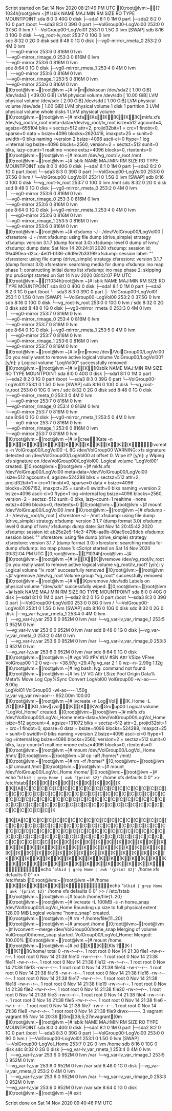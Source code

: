 Script started on Sat 14 Nov 2020 08:21:49 PM UTC
]0;root@lvm:~[?1034h[root@lvm ~]# lsblk
NAME                    MAJ:MIN RM  SIZE RO TYPE MOUNTPOINT
sda                       8:0    0   40G  0 disk 
├─sda1                    8:1    0    1M  0 part 
├─sda2                    8:2    0    1G  0 part /boot
└─sda3                    8:3    0   39G  0 part 
  ├─VolGroup00-LogVol00 253:0    0 37.5G  0 lvm  /
  └─VolGroup00-LogVol01 253:1    0  1.5G  0 lvm  [SWAP]
sdb                       8:16   0   10G  0 disk 
└─vg_root-lv_root       253:7    0   10G  0 lvm  
sdc                       8:32   0    2G  0 disk 
sdd                       8:48   0    1G  0 disk 
├─vg0-mirror_rmeta_0    253:2    0    4M  0 lvm  
│ └─vg0-mirror          253:6    0  816M  0 lvm  
└─vg0-mirror_rimage_0   253:3    0  816M  0 lvm  
  └─vg0-mirror          253:6    0  816M  0 lvm  
sde                       8:64   0    1G  0 disk 
├─vg0-mirror_rmeta_1    253:4    0    4M  0 lvm  
│ └─vg0-mirror          253:6    0  816M  0 lvm  
└─vg0-mirror_rimage_1   253:5    0  816M  0 lvm  
  └─vg0-mirror          253:6    0  816M  0 lvm  
]0;root@lvm:~[root@lvm ~]# lvmdiskscan 
  /dev/sda2 [       1.00 GiB] 
  /dev/sda3 [     <39.00 GiB] LVM physical volume
  /dev/sdb  [      10.00 GiB] LVM physical volume
  /dev/sdc  [       2.00 GiB] 
  /dev/sdd  [       1.00 GiB] LVM physical volume
  /dev/sde  [       1.00 GiB] LVM physical volume
  1 disk
  1 partition
  3 LVM physical volume whole disks
  1 LVM physical volume
]0;root@lvm:~[root@lvm ~]# mkfa[Ks[K[K[K[Kmkfs.xfs /dev/vg_root/lv_root
meta-data=/dev/vg_root/lv_root   isize=512    agcount=4, agsize=655104 blks
         =                       sectsz=512   attr=2, projid32bit=1
         =                       crc=1        finobt=0, sparse=0
data     =                       bsize=4096   blocks=2620416, imaxpct=25
         =                       sunit=0      swidth=0 blks
naming   =version 2              bsize=4096   ascii-ci=0 ftype=1
log      =internal log           bsize=4096   blocks=2560, version=2
         =                       sectsz=512   sunit=0 blks, lazy-count=1
realtime =none                   extsz=4096   blocks=0, rtextents=0
]0;root@lvm:~[root@lvm ~]# mount /dev/vg_root/lv_root /mnt
]0;root@lvm:~[root@lvm ~]# lsblk
NAME                    MAJ:MIN RM  SIZE RO TYPE MOUNTPOINT
sda                       8:0    0   40G  0 disk 
├─sda1                    8:1    0    1M  0 part 
├─sda2                    8:2    0    1G  0 part /boot
└─sda3                    8:3    0   39G  0 part 
  ├─VolGroup00-LogVol00 253:0    0 37.5G  0 lvm  /
  └─VolGroup00-LogVol01 253:1    0  1.5G  0 lvm  [SWAP]
sdb                       8:16   0   10G  0 disk 
└─vg_root-lv_root       253:7    0   10G  0 lvm  /mnt
sdc                       8:32   0    2G  0 disk 
sdd                       8:48   0    1G  0 disk 
├─vg0-mirror_rmeta_0    253:2    0    4M  0 lvm  
│ └─vg0-mirror          253:6    0  816M  0 lvm  
└─vg0-mirror_rimage_0   253:3    0  816M  0 lvm  
  └─vg0-mirror          253:6    0  816M  0 lvm  
sde                       8:64   0    1G  0 disk 
├─vg0-mirror_rmeta_1    253:4    0    4M  0 lvm  
│ └─vg0-mirror          253:6    0  816M  0 lvm  
└─vg0-mirror_rimage_1   253:5    0  816M  0 lvm  
  └─vg0-mirror          253:6    0  816M  0 lvm  
]0;root@lvm:~[root@lvm ~]# xfsdump -J - /dev/VolGroup00/LogVol00 | xfsrestore -J - /mnt
xfsdump: using file dump (drive_simple) strategy
xfsdump: version 3.1.7 (dump format 3.0)
xfsdump: level 0 dump of lvm:/
xfsdump: dump date: Sat Nov 14 20:24:31 2020
xfsdump: session id: f9a490ea-d2cc-4e01-b136-c9d9e2b33199
xfsdump: session label: ""
xfsrestore: using file dump (drive_simple) strategy
xfsrestore: version 3.1.7 (dump format 3.0)
xfsrestore: searching media for dump
xfsdump: ino map phase 1: constructing initial dump list
xfsdump: ino map phase 2: skipping (no pruScript started on Sat 14 Nov 2020 08:42:07 PM UTC
]0;root@lvm:~[?1034h[root@lvm ~]# lsblk
NAME                    MAJ:MIN RM  SIZE RO TYPE MOUNTPOINT
sda                       8:0    0   40G  0 disk 
├─sda1                    8:1    0    1M  0 part 
├─sda2                    8:2    0    1G  0 part /boot
└─sda3                    8:3    0   39G  0 part 
  ├─VolGroup00-LogVol01 253:1    0  1.5G  0 lvm  [SWAP]
  └─VolGroup00-LogVol00 253:2    0 37.5G  0 lvm  
sdb                       8:16   0   10G  0 disk 
└─vg_root-lv_root       253:0    0   10G  0 lvm  /
sdc                       8:32   0    2G  0 disk 
sdd                       8:48   0    1G  0 disk 
├─vg0-mirror_rmeta_0    253:3    0    4M  0 lvm  
│ └─vg0-mirror          253:7    0  816M  0 lvm  
└─vg0-mirror_rimage_0   253:4    0  816M  0 lvm  
  └─vg0-mirror          253:7    0  816M  0 lvm  
sde                       8:64   0    1G  0 disk 
├─vg0-mirror_rmeta_1    253:5    0    4M  0 lvm  
│ └─vg0-mirror          253:7    0  816M  0 lvm  
└─vg0-mirror_rimage_1   253:6    0  816M  0 lvm  
  └─vg0-mirror          253:7    0  816M  0 lvm  
]0;root@lvm:~[root@lvm ~]# lvremove /dev/VolGroup00/LogVol00
Do you really want to remove active logical volume VolGroup00/LogVol00? [y/n]: y
  Logical volume "LogVol00" successfully removed
]0;root@lvm:~[root@lvm ~]# lv[K[Klsblk 
NAME                    MAJ:MIN RM  SIZE RO TYPE MOUNTPOINT
sda                       8:0    0   40G  0 disk 
├─sda1                    8:1    0    1M  0 part 
├─sda2                    8:2    0    1G  0 part /boot
└─sda3                    8:3    0   39G  0 part 
  └─VolGroup00-LogVol01 253:1    0  1.5G  0 lvm  [SWAP]
sdb                       8:16   0   10G  0 disk 
└─vg_root-lv_root       253:0    0   10G  0 lvm  /
sdc                       8:32   0    2G  0 disk 
sdd                       8:48   0    1G  0 disk 
├─vg0-mirror_rmeta_0    253:3    0    4M  0 lvm  
│ └─vg0-mirror          253:7    0  816M  0 lvm  
└─vg0-mirror_rimage_0   253:4    0  816M  0 lvm  
  └─vg0-mirror          253:7    0  816M  0 lvm  
sde                       8:64   0    1G  0 disk 
├─vg0-mirror_rmeta_1    253:5    0    4M  0 lvm  
│ └─vg0-mirror          253:7    0  816M  0 lvm  
└─vg0-mirror_rimage_1   253:6    0  816M  0 lvm  
  └─vg0-mirror          253:7    0  816M  0 lvm  
]0;root@lvm:~[root@lvm ~]# lvcree[Kate -n [K[K[K[K[K[K[K[K[K[K[K[Klvcreate -n VolGroup00/LogVol00 -L 8G /dev/VolGroup00
WARNING: xfs signature detected on /dev/VolGroup00/LogVol00 at offset 0. Wipe it? [y/n]: y
  Wiping xfs signature on /dev/VolGroup00/LogVol00.
  Logical volume "LogVol00" created.
]0;root@lvm:~[root@lvm ~]# mkfs.xfs /dev/VolGroup00/LogVol00
meta-data=/dev/VolGroup00/LogVol00 isize=512    agcount=4, agsize=524288 blks
         =                       sectsz=512   attr=2, projid32bit=1
         =                       crc=1        finobt=0, sparse=0
data     =                       bsize=4096   blocks=2097152, imaxpct=25
         =                       sunit=0      swidth=0 blks
naming   =version 2              bsize=4096   ascii-ci=0 ftype=1
log      =internal log           bsize=4096   blocks=2560, version=2
         =                       sectsz=512   sunit=0 blks, lazy-count=1
realtime =none                   extsz=4096   blocks=0, rtextents=0
]0;root@lvm:~[root@lvm ~]#  mount /dev/VolGroup00/LogVol00 /mnt
]0;root@lvm:~[root@lvm ~]# xfsdump -J - /dev/vg_root/lv_root | xfsrestore -J - /mnt
xfsdump: using file dump (drive_simple) strategy
xfsdump: version 3.1.7 (dump format 3.0)
xfsdump: level 0 dump of lvm:/
xfsdump: dump date: Sat Nov 14 20:45:42 2020
xfsdump: session id: ab25e2e5-14c3-479b-aa9b-80ac9ce28dcb
xfsdump: session label: ""
xfsrestore: using file dump (drive_simple) strategy
xfsrestore: version 3.1.7 (dump format 3.0)
xfsrestore: searching media for dump
xfsdump: ino map phase 1: cScript started on Sat 14 Nov 2020 09:32:04 PM UTC
]0;root@lvm:~[?1034h[root@lvm ~]# 
]0;root@lvm:~[root@lvm ~]# lv[K[Klvremove /dev/vg_root/lv_root
Do you really want to remove active logical volume vg_root/lv_root? [y/n]: y
  Logical volume "lv_root" successfully removed
]0;root@lvm:~[root@lvm ~]#  vgremove /dev/vg_root
  Volume group "vg_root" successfully removed
]0;root@lvm:~[root@lvm ~]# V[Kpvremove /dev/sdb
  Labels on physical volume "/dev/sdb" successfully wiped.
]0;root@lvm:~[root@lvm ~]# lsblk
NAME                     MAJ:MIN RM  SIZE RO TYPE MOUNTPOINT
sda                        8:0    0   40G  0 disk 
├─sda1                     8:1    0    1M  0 part 
├─sda2                     8:2    0    1G  0 part /boot
└─sda3                     8:3    0   39G  0 part 
  ├─VolGroup00-LogVol00  253:0    0    8G  0 lvm  /
  └─VolGroup00-LogVol01  253:1    0  1.5G  0 lvm  [SWAP]
sdb                        8:16   0   10G  0 disk 
sdc                        8:32   0    2G  0 disk 
├─vg_var-lv_var_rmeta_1  253:4    0    4M  0 lvm  
│ └─vg_var-lv_var        253:6    0  952M  0 lvm  /var
└─vg_var-lv_var_rimage_1 253:5    0  952M  0 lvm  
  └─vg_var-lv_var        253:6    0  952M  0 lvm  /var
sdd                        8:48   0    1G  0 disk 
├─vg_var-lv_var_rmeta_0  253:2    0    4M  0 lvm  
│ └─vg_var-lv_var        253:6    0  952M  0 lvm  /var
└─vg_var-lv_var_rimage_0 253:3    0  952M  0 lvm  
  └─vg_var-lv_var        253:6    0  952M  0 lvm  /var
sde                        8:64   0    1G  0 disk 
]0;root@lvm:~[root@lvm ~]# vgs
  VG         #PV #LV #SN Attr   VSize   VFree  
  VolGroup00   1   2   0 wz--n- <38.97g <29.47g
  vg_var       2   1   0 wz--n-   2.99g   1.12g
]0;root@lvm:~[root@lvm ~]# lvg
bash: lvg: command not found
]0;root@lvm:~[root@lvm ~]# lvs
  LV       VG         Attr       LSize   Pool Origin Data%  Meta%  Move Log Cpy%Sync Convert
  LogVol00 VolGroup00 -wi-ao----   8.00g                                                    
  LogVol01 VolGroup00 -wi-ao----   1.50g                                                    
  lv_var   vg_var     rwi-aor--- 952.00m                                    100.00          
]0;root@lvm:~[root@lvm ~]# lvcreate -n LogVol [K_Home -L 2D[KF[KG /dev/vol[K[K[KVolGroup00
  Logical volume "LogVol_Home" created.
]0;root@lvm:~[root@lvm ~]# mkfs.xfs /dev/VolGroup00/LogVol_Home
meta-data=/dev/VolGroup00/LogVol_Home isize=512    agcount=4, agsize=131072 blks
         =                       sectsz=512   attr=2, projid32bit=1
         =                       crc=1        finobt=0, sparse=0
data     =                       bsize=4096   blocks=524288, imaxpct=25
         =                       sunit=0      swidth=0 blks
naming   =version 2              bsize=4096   ascii-ci=0 ftype=1
log      =internal log           bsize=4096   blocks=2560, version=2
         =                       sectsz=512   sunit=0 blks, lazy-count=1
realtime =none                   extsz=4096   blocks=0, rtextents=0
]0;root@lvm:~[root@lvm ~]# mount /dev/VolGroup00/LogVol_Home /mnt/
]0;root@lvm:~[root@lvm ~]#  cp -aR /home/* /mnt/
]0;root@lvm:~[root@lvm ~]# rm -rf /home/*
]0;root@lvm:~[root@lvm ~]# umount /mnt
]0;root@lvm:~[root@lvm ~]# mount /dev/VolGroup00/LogVol_Home /home/
]0;root@lvm:~[root@lvm ~]# echo "`blkid | grep Home | awk '{print $2}'` /home xfs defaults 0 0" >>  /etc/fstab[K[K[K[K[K[K[K[K[K[K[A[C[C[C[C[C[C[C[C[C[C[C[C[C[C[C[C[C[C[C[C[C[C[C[C[C[C[C[C[C[C[C[C[C[C[C[C[C[C[C[C[C[C[C[C[C[C[C[C[C[C[C[C[C[C[C[C[C[C[C[C[C[C[C[C[C[C[C[C[C[C[C[C[C[C[C[C[C[C[C[C[C[C[C[C[C[K
[K[A[C[C[C[C[C[C[C[C[C[C[C[C[C[C[C[C[C[C[C[C[C[C[C[C[C[C[C[C[C[C[C[C[C[C[C[C[C[C[C[C[C[C[C[C[C[C[C[C[C[C[C[C[C[C[C[C[C[C[C[C[C[C[C[C[C[C[C[C[C[C[C[C[C[C[C[C[C[C[C[C[C[C[C[C[C[K[K[K[K[K[K[K[K[K[K[K[K[K[K[K[K[K[K[K[K[K[K[K[K[K[K[K[K[K[K[K[K[K[K[K[K[K[K[K[K[K[K[K[K[K[K[K[K[K[K[K[K[K[K[K[K[K[K[K[K[K[K[K[K[K[K[K[K[K[K[Kecho "`blkid | grep Home | awk '{print $2}'` /home xfs defaults 0 0" >>  /etc/fstab
]0;root@lvm:~[root@lvm ~]# /home [K[K[K[K[K[Kecho "`blkid | grep Home | awk '{print $2}'` /home xfs defaults 0 0" >> //etc/fstab
]0;root@lvm:~[root@lvm ~]# touch /home/file{1..20}
]0;root@lvm:~[root@lvm ~]#  lvcreate -L 100MB -s -n home_snap /dev/VolGroup00/LogVol_Home
  Rounding up size to full physical extent 128.00 MiB
  Logical volume "home_snap" created.
]0;root@lvm:~[root@lvm ~]#  rm -f /home/file{11..20}
]0;root@lvm:~[root@lvm ~]# umount /home
]0;root@lvm:~[root@lvm ~]#  lvconvert --merge /dev/VolGroup00/home_snap
  Merging of volume VolGroup00/home_snap started.
  VolGroup00/LogVol_Home: Merged: 100.00%
]0;root@lvm:~[root@lvm ~]#  mount /home
]0;root@lvm:~[root@lvm ~]# cd [K[K[Kls ?[K-l ?[K?[K/home/
total 0
-rw-r--r--. 1 root    root     0 Nov 14 21:38 file1
-rw-r--r--. 1 root    root     0 Nov 14 21:38 file10
-rw-r--r--. 1 root    root     0 Nov 14 21:38 file11
-rw-r--r--. 1 root    root     0 Nov 14 21:38 file12
-rw-r--r--. 1 root    root     0 Nov 14 21:38 file13
-rw-r--r--. 1 root    root     0 Nov 14 21:38 file14
-rw-r--r--. 1 root    root     0 Nov 14 21:38 file15
-rw-r--r--. 1 root    root     0 Nov 14 21:38 file16
-rw-r--r--. 1 root    root     0 Nov 14 21:38 file17
-rw-r--r--. 1 root    root     0 Nov 14 21:38 file18
-rw-r--r--. 1 root    root     0 Nov 14 21:38 file19
-rw-r--r--. 1 root    root     0 Nov 14 21:38 file2
-rw-r--r--. 1 root    root     0 Nov 14 21:38 file20
-rw-r--r--. 1 root    root     0 Nov 14 21:38 file3
-rw-r--r--. 1 root    root     0 Nov 14 21:38 file4
-rw-r--r--. 1 root    root     0 Nov 14 21:38 file5
-rw-r--r--. 1 root    root     0 Nov 14 21:38 file6
-rw-r--r--. 1 root    root     0 Nov 14 21:38 file7
-rw-r--r--. 1 root    root     0 Nov 14 21:38 file8
-rw-r--r--. 1 root    root     0 Nov 14 21:38 file9
drwx------. 3 vagrant vagrant 95 Nov 14 20:39 [0m[38;5;27mvagrant[0m
]0;root@lvm:~[root@lvm ~]# lsblk
NAME                       MAJ:MIN RM  SIZE RO TYPE MOUNTPOINT
sda                          8:0    0   40G  0 disk 
├─sda1                       8:1    0    1M  0 part 
├─sda2                       8:2    0    1G  0 part /boot
└─sda3                       8:3    0   39G  0 part 
  ├─VolGroup00-LogVol00    253:0    0    8G  0 lvm  /
  ├─VolGroup00-LogVol01    253:1    0  1.5G  0 lvm  [SWAP]
  └─VolGroup00-LogVol_Home 253:7    0    2G  0 lvm  /home
sdb                          8:16   0   10G  0 disk 
sdc                          8:32   0    2G  0 disk 
├─vg_var-lv_var_rmeta_1    253:4    0    4M  0 lvm  
│ └─vg_var-lv_var          253:6    0  952M  0 lvm  /var
└─vg_var-lv_var_rimage_1   253:5    0  952M  0 lvm  
  └─vg_var-lv_var          253:6    0  952M  0 lvm  /var
sdd                          8:48   0    1G  0 disk 
├─vg_var-lv_var_rmeta_0    253:2    0    4M  0 lvm  
│ └─vg_var-lv_var          253:6    0  952M  0 lvm  /var
└─vg_var-lv_var_rimage_0   253:3    0  952M  0 lvm  
  └─vg_var-lv_var          253:6    0  952M  0 lvm  /var
sde                          8:64   0    1G  0 disk 
]0;root@lvm:~[root@lvm ~]# exit

Script done on Sat 14 Nov 2020 09:40:46 PM UTC
